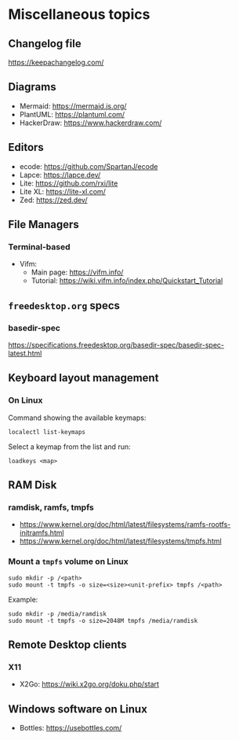# Miscellaneous topics

## Changelog file

<https://keepachangelog.com/>

## Diagrams

- Mermaid: <https://mermaid.js.org/>
- PlantUML: <https://plantuml.com/>
- HackerDraw: <https://www.hackerdraw.com/>

## Editors

- ecode: <https://github.com/SpartanJ/ecode>
- Lapce: <https://lapce.dev/>
- Lite: <https://github.com/rxi/lite>
- Lite XL: <https://lite-xl.com/>
- Zed: <https://zed.dev/>

## File Managers

### Terminal-based

- Vifm:
  - Main page: <https://vifm.info/>
  - Tutorial: <https://wiki.vifm.info/index.php/Quickstart_Tutorial>

## `freedesktop.org` specs

### basedir-spec

<https://specifications.freedesktop.org/basedir-spec/basedir-spec-latest.html>

## Keyboard layout management

### On Linux

Command showing the available keymaps:

```text
localectl list-keymaps
```

Select a keymap from the list and run:

```text
loadkeys <map>
```

## RAM Disk

### ramdisk, ramfs, tmpfs

- <https://www.kernel.org/doc/html/latest/filesystems/ramfs-rootfs-initramfs.html>
- <https://www.kernel.org/doc/html/latest/filesystems/tmpfs.html>

### Mount a `tmpfs` volume on Linux

```text
sudo mkdir -p /<path>
sudo mount -t tmpfs -o size=<size><unit-prefix> tmpfs /<path>
```

Example:

```text
sudo mkdir -p /media/ramdisk
sudo mount -t tmpfs -o size=2048M tmpfs /media/ramdisk
```

## Remote Desktop clients

### X11

- X2Go: <https://wiki.x2go.org/doku.php/start>

## Windows software on Linux

- Bottles: <https://usebottles.com/>
